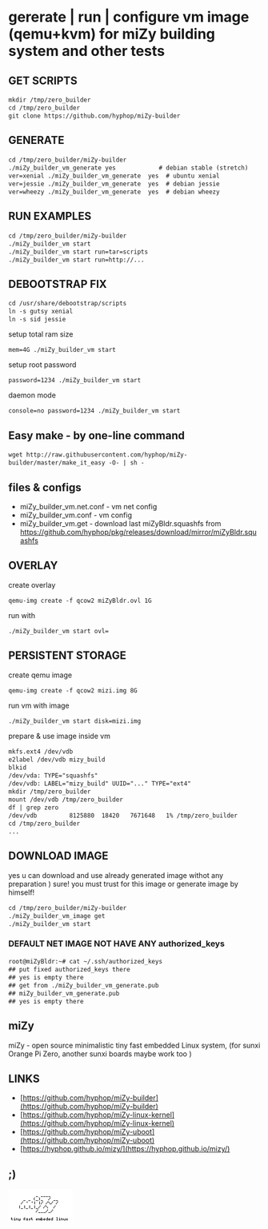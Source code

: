 #  gererate | run | configure vm image (qemu+kvm) for miZy building system and other tests

## GET SCRIPTS
    
    mkdir /tmp/zero_builder
    cd /tmp/zero_builder
    git clone https://github.com/hyphop/miZy-builder

## GENERATE

    cd /tmp/zero_builder/miZy-builder
    ./miZy_builder_vm_generate yes			  # debian stable (stretch)
	ver=xenial ./miZy_builder_vm_generate  yes  # ubuntu xenial
	ver=jessie ./miZy_builder_vm_generate  yes  # debian jessie
	ver=wheezy ./miZy_builder_vm_generate  yes  # debian wheezy

## RUN EXAMPLES
    
    cd /tmp/zero_builder/miZy-builder
    ./miZy_builder_vm start
    ./miZy_builder_vm start run=tar=scripts
    ./miZy_builder_vm start run=http://...

## DEBOOTSTRAP FIX

	cd /usr/share/debootstrap/scripts
	ln -s gutsy xenial
	ln -s sid jessie

setup total ram size

    mem=4G ./miZy_builder_vm start

setup root password 

    password=1234 ./miZy_builder_vm start

daemon mode 

    console=no password=1234 ./miZy_builder_vm start

## Easy make - by one-line command

    wget http://raw.githubusercontent.com/hyphop/miZy-builder/master/make_it_easy -O- | sh -

## files & configs

* miZy_builder_vm.net.conf	- vm net config
* miZy_builder_vm.conf		- vm config
* miZy_builder_vm.get		- download last miZyBldr.squashfs from 
    https://github.com/hyphop/pkg/releases/download/mirror/miZyBldr.squashfs

## OVERLAY

create overlay

    qemu-img create -f qcow2 miZyBldr.ovl 1G

run with 

    ./miZy_builder_vm start ovl=

## PERSISTENT STORAGE

create qemu image

    qemu-img create -f qcow2 mizi.img 8G

run vm with image

    ./miZy_builder_vm start disk=mizi.img

prepare & use image inside vm

    mkfs.ext4 /dev/vdb
    e2label /dev/vdb mizy_build
    blkid 
	/dev/vda: TYPE="squashfs"
	/dev/vdb: LABEL="mizy_build" UUID="..." TYPE="ext4"
    mkdir /tmp/zero_builder
    mount /dev/vdb /tmp/zero_builder
    df | grep zero
	/dev/vdb         8125880  18420   7671648   1% /tmp/zero_builder
    cd /tmp/zero_builder
    ...

## DOWNLOAD IMAGE

yes u can download and use already generated image withot any preparation )
sure! you must trust for this image or generate image by himself!

    cd /tmp/zero_builder/miZy-builder
    ./miZy_builder_vm_image get
    ./miZy_builder_vm start

### DEFAULT NET IMAGE NOT HAVE ANY authorized_keys

    root@miZyBldr:~# cat ~/.ssh/authorized_keys 
    ## put fixed authorized_keys there
    ## yes is empty there
    ## get from ./miZy_builder_vm_generate.pub
    ## miZy_builder_vm_generate.pub
    ## yes is empty there

## miZy 
 
miZy - open source minimalistic tiny fast embedded Linux system, (for sunxi Orange Pi Zero, another sunxi boards maybe work too )

## LINKS

- [https://github.com/hyphop/miZy-builder](https://github.com/hyphop/miZy-builder)
- [https://github.com/hyphop/miZy-linux-kernel](https://github.com/hyphop/miZy-linux-kernel)
- [https://github.com/hyphop/miZy-uboot](https://github.com/hyphop/miZy-uboot)
- [https://hyphop.github.io/mizy/](https://hyphop.github.io/mizy/)

## ;)

![miZy](pics/miZy.logo.bw128x64x2.png)

